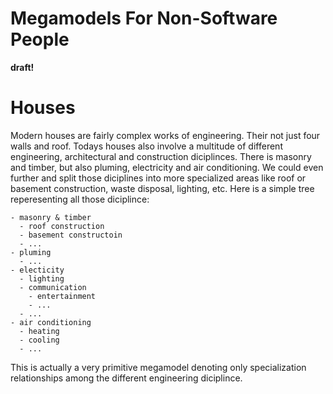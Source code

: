 # Megamodels For Non-Software People

**draft!**

# Houses

Modern houses are fairly complex works of engineering.
Their not just four walls and roof.
Todays houses also involve a multitude of different engineering, architectural and construction diciplinces.
There is masonry and timber, but also pluming, electricity and air conditioning. 
We could even further and split those diciplines into more specialized areas like roof or basement construction, waste disposal, lighting, etc.
Here is a simple tree reperesenting all those diciplince:
```
- masonry & timber
  - roof construction
  - basement constructoin
  - ...
- pluming
  - ...
- electicity
  - lighting
  - communication
    - entertainment
    - ...
  - ...
- air conditioning
  - heating
  - cooling
  - ...
```
This is actually a very primitive megamodel denoting only specialization relationships among the different engineering diciplince.
